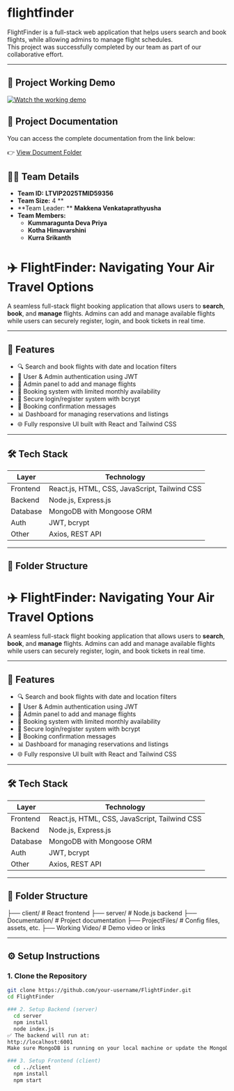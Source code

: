 # flightfinder

FlightFinder is a full-stack web application that helps users search and book flights, while allowing admins to manage flight schedules.  
This project was successfully completed by our team as part of our collaborative effort.

---
## 🚀 Project Working Demo

[![Watch the working demo](https://img.shields.io/badge/View-Working%20Demo-blue?logo=google-drive)](https://drive.google.com/file/d/1TK3Q6BXr5X6tiIUkyJfjwjSTpIU6qQ3x/view?usp=sharing)

## 📄 Project Documentation

You can access the complete documentation from the link below:

👉 [View Document Folder](https://drive.google.com/drive/folders/19rsn1jEN3DxbD5QJI2xA0dEe0aZao9B2)
## 👨‍💻 Team Details

- **Team ID:** **LTVIP2025TMID59356**
- **Team Size:** 4 ** 
- **Team Leader:
    ** **Makkena Venkataprathyusha**  
- **Team Members:**  
  - **Kummaragunta Deva Priya**  
  - **Kotha Himavarshini**  
  - **Kurra Srikanth**

# ✈️ FlightFinder: Navigating Your Air Travel Options

A seamless full-stack flight booking application that allows users to **search**, **book**, and **manage** flights. Admins can add and manage available flights while users can securely register, login, and book tickets in real time.

---

## 🚀 Features

- 🔍 Search and book flights with date and location filters  
- 👤 User & Admin authentication using JWT  
- 🛫 Admin panel to add and manage flights  
- 📅 Booking system with limited monthly availability  
- 🔐 Secure login/register system with bcrypt  
- 📧 Booking confirmation messages  
- 📊 Dashboard for managing reservations and listings  
- 🌐 Fully responsive UI built with React and Tailwind CSS

---

## 🛠️ Tech Stack

| Layer       | Technology                     |
|-------------|--------------------------------|
| Frontend    | React.js, HTML, CSS, JavaScript, Tailwind CSS |
| Backend     | Node.js, Express.js            |
| Database    | MongoDB with Mongoose ORM      |
| Auth        | JWT, bcrypt                    |
| Other       | Axios, REST API                |

---

## 📁 Folder Structure

# ✈️ FlightFinder: Navigating Your Air Travel Options

A seamless full-stack flight booking application that allows users to **search**, **book**, and **manage** flights. Admins can add and manage available flights while users can securely register, login, and book tickets in real time.

---

## 🚀 Features

- 🔍 Search and book flights with date and location filters  
- 👤 User & Admin authentication using JWT  
- 🛫 Admin panel to add and manage flights  
- 📅 Booking system with limited monthly availability  
- 🔐 Secure login/register system with bcrypt  
- 📧 Booking confirmation messages  
- 📊 Dashboard for managing reservations and listings  
- 🌐 Fully responsive UI built with React and Tailwind CSS

---

## 🛠️ Tech Stack

| Layer       | Technology                     |
|-------------|--------------------------------|
| Frontend    | React.js, HTML, CSS, JavaScript, Tailwind CSS |
| Backend     | Node.js, Express.js            |
| Database    | MongoDB with Mongoose ORM      |
| Auth        | JWT, bcrypt                    |
| Other       | Axios, REST API                |

---

## 📁 Folder Structure

├── client/ # React frontend
├── server/ # Node.js backend
├── Documentation/ # Project documentation
├── ProjectFiles/ # Config files, assets, etc.
├──  Working Video/ # Demo video or links


---

## ⚙️ Setup Instructions

### 1. Clone the Repository

```bash
git clone https://github.com/your-username/FlightFinder.git
cd FlightFinder

### 2. Setup Backend (server)
  cd server
  npm install
  node index.js
✅ The backend will run at:
http://localhost:6001
Make sure MongoDB is running on your local machine or update the MongoDB connection string in server/config/db.js accordingly.

### 3. Setup Frontend (client)
  cd ../client
  npm install
  npm start


